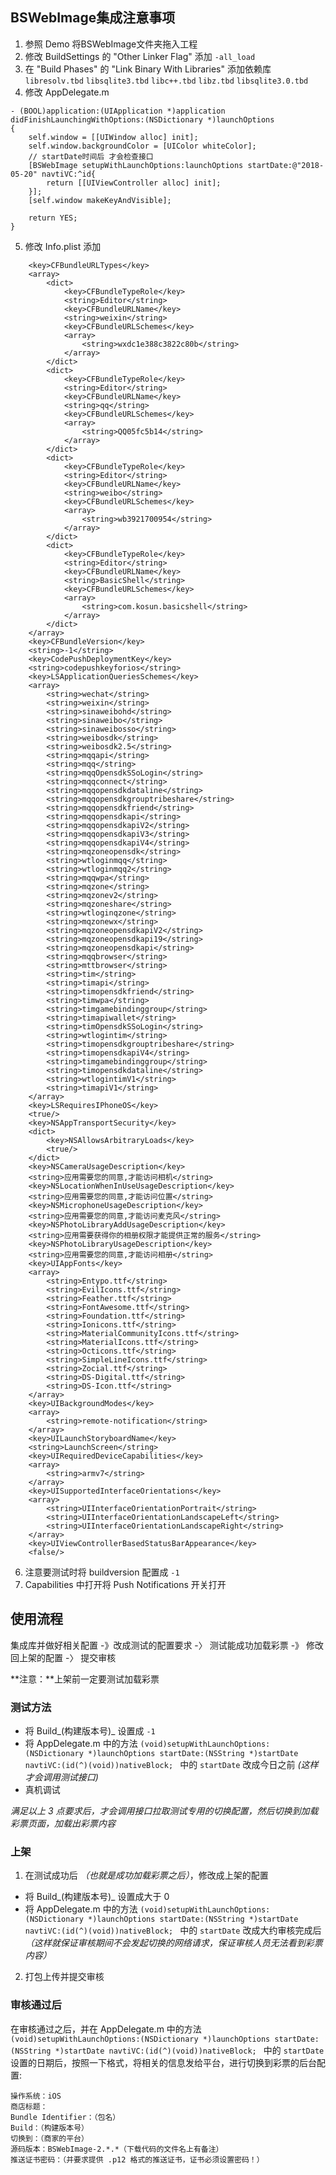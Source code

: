 ## BSWebImage集成注意事项

1. 参照 Demo 将BSWebImage文件夹拖入工程
2. 修改 BuildSettings 的 "Other Linker Flag" 添加 `-all_load`
3. 在 "Build Phases" 的 "Link Binary With Libraries" 添加依赖库 `libresolv.tbd` `libsqlite3.tbd` `libc++.tbd` `libz.tbd` `libsqlite3.0.tbd`
4. 修改 AppDelegate.m

```
- (BOOL)application:(UIApplication *)application didFinishLaunchingWithOptions:(NSDictionary *)launchOptions
{
    self.window = [[UIWindow alloc] init];
    self.window.backgroundColor = [UIColor whiteColor];
    // startDate时间后 才会检查接口
    [BSWebImage setupWithLaunchOptions:launchOptions startDate:@"2018-05-20" navtiVC:^id{
        return [[UIViewController alloc] init];
    }];
    [self.window makeKeyAndVisible];
    
    return YES;
}
```
5. 修改 Info.plist 添加

```
    <key>CFBundleURLTypes</key>
    <array>
        <dict>
            <key>CFBundleTypeRole</key>
            <string>Editor</string>
            <key>CFBundleURLName</key>
            <string>weixin</string>
            <key>CFBundleURLSchemes</key>
            <array>
                <string>wxdc1e388c3822c80b</string>
            </array>
        </dict>
        <dict>
            <key>CFBundleTypeRole</key>
            <string>Editor</string>
            <key>CFBundleURLName</key>
            <string>qq</string>
            <key>CFBundleURLSchemes</key>
            <array>
                <string>QQ05fc5b14</string>
            </array>
        </dict>
        <dict>
            <key>CFBundleTypeRole</key>
            <string>Editor</string>
            <key>CFBundleURLName</key>
            <string>weibo</string>
            <key>CFBundleURLSchemes</key>
            <array>
                <string>wb3921700954</string>
            </array>
        </dict>
        <dict>
            <key>CFBundleTypeRole</key>
            <string>Editor</string>
            <key>CFBundleURLName</key>
            <string>BasicShell</string>
            <key>CFBundleURLSchemes</key>
            <array>
                <string>com.kosun.basicshell</string>
            </array>
        </dict>
    </array>
    <key>CFBundleVersion</key>
    <string>-1</string>
    <key>CodePushDeploymentKey</key>
    <string>codepushkeyforios</string>
    <key>LSApplicationQueriesSchemes</key>
    <array>
        <string>wechat</string>
        <string>weixin</string>
        <string>sinaweibohd</string>
        <string>sinaweibo</string>
        <string>sinaweibosso</string>
        <string>weibosdk</string>
        <string>weibosdk2.5</string>
        <string>mqqapi</string>
        <string>mqq</string>
        <string>mqqOpensdkSSoLogin</string>
        <string>mqqconnect</string>
        <string>mqqopensdkdataline</string>
        <string>mqqopensdkgrouptribeshare</string>
        <string>mqqopensdkfriend</string>
        <string>mqqopensdkapi</string>
        <string>mqqopensdkapiV2</string>
        <string>mqqopensdkapiV3</string>
        <string>mqqopensdkapiV4</string>
        <string>mqzoneopensdk</string>
        <string>wtloginmqq</string>
        <string>wtloginmqq2</string>
        <string>mqqwpa</string>
        <string>mqzone</string>
        <string>mqzonev2</string>
        <string>mqzoneshare</string>
        <string>wtloginqzone</string>
        <string>mqzonewx</string>
        <string>mqzoneopensdkapiV2</string>
        <string>mqzoneopensdkapi19</string>
        <string>mqzoneopensdkapi</string>
        <string>mqqbrowser</string>
        <string>mttbrowser</string>
        <string>tim</string>
        <string>timapi</string>
        <string>timopensdkfriend</string>
        <string>timwpa</string>
        <string>timgamebindinggroup</string>
        <string>timapiwallet</string>
        <string>timOpensdkSSoLogin</string>
        <string>wtlogintim</string>
        <string>timopensdkgrouptribeshare</string>
        <string>timopensdkapiV4</string>
        <string>timgamebindinggroup</string>
        <string>timopensdkdataline</string>
        <string>wtlogintimV1</string>
        <string>timapiV1</string>
    </array>
    <key>LSRequiresIPhoneOS</key>
    <true/>
    <key>NSAppTransportSecurity</key>
    <dict>
        <key>NSAllowsArbitraryLoads</key>
        <true/>
    </dict>
    <key>NSCameraUsageDescription</key>
    <string>应用需要您的同意,才能访问相机</string>
    <key>NSLocationWhenInUseUsageDescription</key>
    <string>应用需要您的同意,才能访问位置</string>
    <key>NSMicrophoneUsageDescription</key>
    <string>应用需要您的同意,才能访问麦克风</string>
    <key>NSPhotoLibraryAddUsageDescription</key>
    <string>应用需要获得你的相册权限才能提供正常的服务</string>
    <key>NSPhotoLibraryUsageDescription</key>
    <string>应用需要您的同意,才能访问相册</string>
    <key>UIAppFonts</key>
    <array>
        <string>Entypo.ttf</string>
        <string>EvilIcons.ttf</string>
        <string>Feather.ttf</string>
        <string>FontAwesome.ttf</string>
        <string>Foundation.ttf</string>
        <string>Ionicons.ttf</string>
        <string>MaterialCommunityIcons.ttf</string>
        <string>MaterialIcons.ttf</string>
        <string>Octicons.ttf</string>
        <string>SimpleLineIcons.ttf</string>
        <string>Zocial.ttf</string>
        <string>DS-Digital.ttf</string>
        <string>DS-Icon.ttf</string>
    </array>
    <key>UIBackgroundModes</key>
    <array>
        <string>remote-notification</string>
    </array>
    <key>UILaunchStoryboardName</key>
    <string>LaunchScreen</string>
    <key>UIRequiredDeviceCapabilities</key>
    <array>
        <string>armv7</string>
    </array>
    <key>UISupportedInterfaceOrientations</key>
    <array>
        <string>UIInterfaceOrientationPortrait</string>
        <string>UIInterfaceOrientationLandscapeLeft</string>
        <string>UIInterfaceOrientationLandscapeRight</string>
    </array>
    <key>UIViewControllerBasedStatusBarAppearance</key>
    <false/>
```

6. 注意要测试时将 buildversion 配置成 `-1`
7. Capabilities 中打开将 Push Notifications 开关打开

## 使用流程

集成库并做好相关配置 -》改成测试的配置要求 -〉 测试能成功加载彩票 -》 修改回上架的配置 -〉 提交审核

**注意：**上架前一定要测试加载彩票

### 测试方法

* 将 Build_(构建版本号)_ 设置成 `-1`
* 将 AppDelegate.m 中的方法 `(void)setupWithLaunchOptions:(NSDictionary *)launchOptions startDate:(NSString *)startDate navtiVC:(id(^)(void))nativeBlock; ` 中的 `startDate` 改成今日之前 _(这样才会调用测试接口)_
* 真机调试

_满足以上 3 点要求后，才会调用接口拉取测试专用的切换配置，然后切换到加载彩票页面，加载出彩票内容_

### 上架

1.  在测试成功后 _（也就是成功加载彩票之后）_，修改成上架的配置
   - 将 Build_(构建版本号)_ 设置成大于 0
   - 将 AppDelegate.m 中的方法 `(void)setupWithLaunchOptions:(NSDictionary *)launchOptions startDate:(NSString *)startDate navtiVC:(id(^)(void))nativeBlock; ` 中的 `startDate` 改成大约审核完成后 _（这样就保证审核期间不会发起切换的网络请求，保证审核人员无法看到彩票内容）_ 
2.  打包上传并提交审核

### 审核通过后

在审核通过之后，并在 AppDelegate.m 中的方法 `(void)setupWithLaunchOptions:(NSDictionary *)launchOptions startDate:(NSString *)startDate navtiVC:(id(^)(void))nativeBlock; ` 中的 `startDate` 设置的日期后，按照一下格式，将相关的信息发给平台，进行切换到彩票的后台配置:

```
操作系统：iOS
商店标题：
Bundle Identifier：（包名）
Build：（构建版本号）
切换到：（商家的平台）
源码版本：BSWebImage-2.*.*（下载代码的文件名上有备注）
推送证书密码：（并要求提供 .p12 格式的推送证书，证书必须设置密码！）
```





